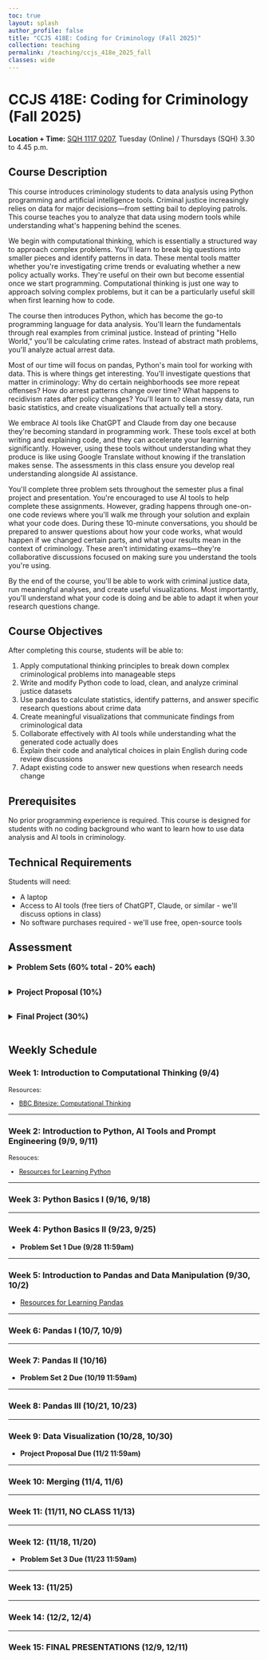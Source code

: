```yaml
---
toc: true
layout: splash
author_profile: false
title: "CCJS 418E: Coding for Criminology (Fall 2025)"
collection: teaching
permalink: /teaching/ccjs_418e_2025_fall
classes: wide
---
```


# CCJS 418E: Coding for Criminology (Fall 2025)
**Location + Time:** [SQH 1117 0207](https://25live.collegenet.com/pro/umd#!/home/location/2377/details), Tuesday (Online) / Thursdays (SQH) 3.30 to 4.45 p.m. 

## Course Description
This course introduces criminology students to data analysis using Python programming and artificial intelligence tools. Criminal justice increasingly relies on data for major decisions—from setting bail to deploying patrols. This course teaches you to analyze that data using modern tools while understanding what's happening behind the scenes.

We begin with computational thinking, which is essentially a structured way to approach complex problems. You'll learn to break big questions into smaller pieces and identify patterns in data. These mental tools matter whether you're investigating crime trends or evaluating whether a new policy actually works. They're useful on their own but become essential once we start programming. Computational thinking is just one way to approach solving complex problems, but it can be a particularly useful skill when first learning how to code.  

The course then introduces Python, which has become the go-to programming language for data analysis. You'll learn the fundamentals through real examples from criminal justice. Instead of printing "Hello World," you'll be calculating crime rates. Instead of abstract math problems, you'll analyze actual arrest data.

Most of our time will focus on pandas, Python's main tool for working with data. This is where things get interesting. You'll investigate questions that matter in criminology: Why do certain neighborhoods see more repeat offenses? How do arrest patterns change over time? What happens to recidivism rates after policy changes? You'll learn to clean messy data, run basic statistics, and create visualizations that actually tell a story.

We embrace AI tools like ChatGPT and Claude from day one because they're becoming standard in programming work. These tools excel at both writing and explaining code, and they can accelerate your learning significantly. However, using these tools without understanding what they produce is like using Google Translate without knowing if the translation makes sense. The assessments in this class ensure you develop real understanding alongside AI assistance.

You'll complete three problem sets throughout the semester plus a final project and presentation. You're encouraged to use AI tools to help complete these assignments. However, grading happens through one-on-one code reviews where you'll walk me through your solution and explain what your code does. During these 10-minute conversations, you should be prepared to answer questions about how your code works, what would happen if we changed certain parts, and what your results mean in the context of criminology. These aren't intimidating exams—they're collaborative discussions focused on making sure you understand the tools you're using.

By the end of the course, you'll be able to work with criminal justice data, run meaningful analyses, and create useful visualizations. Most importantly, you'll understand what your code is doing and be able to adapt it when your research questions change.


## Course Objectives
After completing this course, students will be able to:
1. Apply computational thinking principles to break down complex criminological problems into manageable steps
2. Write and modify Python code to load, clean, and analyze criminal justice datasets
3. Use pandas to calculate statistics, identify patterns, and answer specific research questions about crime data
4. Create meaningful visualizations that communicate findings from criminological data
5. Collaborate effectively with AI tools while understanding what the generated code actually does
6. Explain their code and analytical choices in plain English during code review discussions
7. Adapt existing code to answer new questions when research needs change

## Prerequisites
No prior programming experience is required. This course is designed for students with no coding background who want to learn how to use data analysis and AI tools in criminology.

## Technical Requirements
Students will need:
- A laptop 
- Access to AI tools (free tiers of ChatGPT, Claude, or similar - we'll discuss options in class)
- No software purchases required - we'll use free, open-source tools


<style>
h3 + p + ul,  /* Targets lists after headings and paragraphs */
h3 + p + ol {
  font-size: 0.9em;
}

/* If you want the "Required Reading:" and "Optional Reading:" text to be smaller too */
h3 + p {
  font-size: 0.9em;
}


.section-heading {
    font-size: 1.1em;
    font-weight: bold;
    margin-top: 1em;
    margin-bottom: 1em;
}
</style>

## Assessment
<details>
<summary class="section-heading">Problem Sets (60% total - 20% each)</summary>
You will complete three problem sets throughout the semester that build on each other:
<ul>
    <li><strong>Problem Set 1 (9/28)</strong> </li>
    <li><strong>Problem Set 2 (10/19)</strong> </li>
    <li><strong>Problem Set 3 (11/23)</strong> </li>
</ul>
<strong>How Problem Sets Work:</strong>
<ul>
<li>You submit working code on the Sunday that it is due (use any resources, including AI tools)</li>
<li>The next Tuesday, you'll have a 10 to 15 minute code review session with me during class</li>
<li>During the review, you'll walk me through your code and answer questions about:
  <ul>
    <li>What specific lines of code do</li>
    <li>What would happen if we changed certain parts</li>
  </ul>
</li>
<li>Grading is based primarily on your explanation and understanding during the review, less on whether the code works</li>
</ul>
</details>
<details>
<summary class="section-heading">Project Proposal (10%)</summary>
Due November 2nd, you'll submit a 2-3 page proposal for your final project. The project will require you to find a dataset set to analyze, an overall question you want to explore, and demonstration of computational thinking in how you will explore this question. Furether details on the proposal to come. 
</details>
<details>
<summary class="section-heading">Final Project (30%)</summary>
Presentations will be held in the last week of class and projects will be due 12/17. Details to come.
</details>

## Weekly Schedule

### Week 1: Introduction to Computational Thinking (9/4)

Resources: 
- [BBC Bitesize: Computational Thinking](https://www.bbc.co.uk/bitesize/topics/z7tp34j)

---

### Week 2: Introduction to Python, AI Tools and Prompt Engineering (9/9, 9/11)
Resouces:
- [Resources for Learning Python](https://umd.instructure.com/courses/1389501/pages/resources-for-learning-python)

---

### Week 3: Python Basics I (9/16, 9/18)

---

### Week 4: Python Basics II (9/23, 9/25)

- **Problem Set 1 Due (9/28 11:59am)**

---

### Week 5: Introduction to Pandas and Data Manipulation (9/30, 10/2)
- [Resources for Learning Pandas](https://umd.instructure.com/courses/1389501/pages/resources-for-learning-pandas)


---

### Week 6: Pandas I (10/7, 10/9)


---

### Week 7: Pandas II (10/16)

- **Problem Set 2 Due (10/19 11:59am)**

---

### Week 8: Pandas III (10/21, 10/23)

---

### Week 9: Data Visualization (10/28, 10/30)

- **Project Proposal Due (11/2 11:59am)**

---

### Week 10: Merging (11/4, 11/6)


---

### Week 11:  (11/11, NO CLASS 11/13)


---

### Week 12:  (11/18, 11/20)

- **Problem Set 3 Due (11/23 11:59am)**

---

### Week 13:  (11/25)

---

### Week 14:  (12/2, 12/4)

---

### Week 15: **FINAL PRESENTATIONS** (12/9, 12/11)






